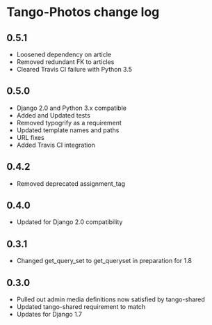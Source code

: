 # Tango-Photos change log

## 0.5.1
* Loosened dependency on article
* Removed redundant FK to articles
* Cleared Travis CI failure with Python 3.5

## 0.5.0
* Django 2.0 and Python 3.x compatible
* Added and Updated tests
* Removed typogrify as a requirement
* Updated template names and paths
* URL fixes
* Added Travis CI integration

## 0.4.2
* Removed deprecated assignment_tag

## 0.4.0
* Updated for Django 2.0 compatibility

## 0.3.1
* Changed get_query_set to get_queryset in preparation for 1.8

## 0.3.0
* Pulled out admin media definitions now satisfied by tango-shared
* Updated tango-shared requirement to match
* Updates for Django 1.7
